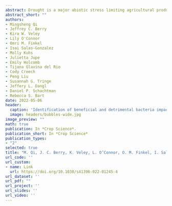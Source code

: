 ```yaml
---
abstract: Drought is a major abiotic stress limiting agricultural productivity. Previous field-level experiments have demonstrated that drought decreases microbiome diversity in the root and rhizosphere. How these changes ultimately affect plant health remains elusive. Toward this end, we combined reductionist, transitional and ecological approaches, applied to the staple cereal crop sorghum to identify key root-associated microbes that robustly affect drought-stressed plant phenotypes. Fifty-three Arabidopsis-associated bacteria were applied to sorghum seeds and their effect on root growth was monitored. Two Arthrobacter strains caused root growth inhibition (RGI) in Arabidopsis and sorghum. In the context of synthetic communities, Variovorax strains were able to protect plants from Arthrobacter-caused RGI. As a transitional system, high-throughput phenotyping was used to test the synthetic communities. During drought stress, plants colonized by Arthrobacter had reduced growth and leaf water content. Plants colonized by both Arthrobacter and Variovorax performed as well or better than control plants. In parallel, we performed a field trial wherein sorghum was evaluated across drought conditions. By incorporating data on soil properties into the microbiome analysis, we accounted for experimental noise with a novel method and were able to observe the negative correlation between the abundance of Arthrobacter and plant growth. Having validated this approach, we cross-referenced datasets from the high-throughput phenotyping and field experiments and report a list of bacteria with high confidence that positively associated with plant growth under drought stress. In conclusion, a three-tiered experimental system successfully spanned the lab-to-field gap and identified beneficial and deleterious bacterial strains for sorghum under drought.
abstract_short: ""
authors:
- Mingsheng Qi
- Jeffrey C. Berry
- Kira W. Veley
- Lily O'Connor
- Omri M. Finkel
- Isai Salas-Gonzalez
- Molly Kuhs
- Julietta Jupe
- Emily Holcomb
- Tijana Glavina del Rio
- Cody Creech
- Peng Liu
- Susannah G. Tringe
- Jeffery L. Dangl
- Daniel P. Schachtman
- Rebecca S. Bart
date: 2022-05-06
header:
  caption: 'Identification of beneficial and detrimental bacteria impacting sorghum responses to drought using multi-scale and multi-system microbiome comparisons'
  image: headers/bubbles-wide.jpg
image_preview: ""
math: true
publication: In *Crop Science*.
publication_short: In *Crop Science*
publication_types:
- "2"
selected: true
title: "M. Qi, J. C. Berry, K. Veley, L. O’Connor, O. M. Finkel, I. Salas-González, M. Kuhs, J. Jupe, E. Holcomb, T.G. del Rio, C. Creech, P. Liu*, S. Tringe, J. L. Dangl, D. Schachtman, R. S. Bart (2022). Identification of beneficial and detrimental bacteria impacting sorghum responses to drought using multi-scale and multi-system microbiome comparisons, ISME J."
url_code: ''
url_custom:
- name: Link
  url: https://doi.org/10.1038/s41396-022-01245-4
url_dataset: ''
url_pdf: ""
url_project: ''
url_slides: ''
url_video: ''
---
```


